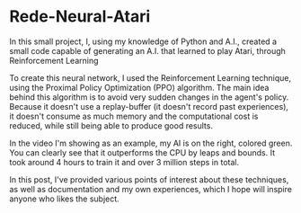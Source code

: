 # Rede-Neural-Atari
In this small project, I, using my knowledge of Python and A.I., created a small code capable of generating an A.I. that learned to play Atari, through Reinforcement Learning

To create this neural network, I used the Reinforcement Learning technique, using the Proximal Policy Optimization (PPO) algorithm. The main idea behind this algorithm is to avoid very sudden changes in the agent's policy. Because it doesn't use a replay-buffer (it doesn't record past experiences), it doesn't consume as much memory and the computational cost is reduced, while still being able to produce good results.

In the video I'm showing as an example, my AI is on the right, colored green. You can clearly see that it outperforms the CPU by leaps and bounds. It took around 4 hours to train it and over 3 million steps in total.

In this post, I've provided various points of interest about these techniques, as well as documentation and my own experiences, which I hope will inspire anyone who likes the subject.
